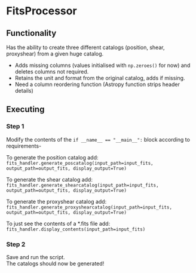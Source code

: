 # FitsProcessor

## Functionality
Has the ability to create three different catalogs (position, shear, proxyshear) from a given huge catalog.
- Adds missing columns (values initialised with `np.zeroes()` for now) and deletes columns not required.
- Retains the unit and format from the original catalog, adds if missing.
- Need a column reordering function (Astropy function strips header details)

## Executing

### Step 1
Modify the contents of the `if __name__ == "__main__":` block according to requirements-

To generate the position catalog add:\
`fits_handler.generate_poscatalog(input_path=input_fits, output_path=output_fits, display_output=True)`

To generate the shear catalog add:\
`fits_handler.generate_shearcatalog(input_path=input_fits, output_path=output_fits, display_output=True)`

To generate the proxyshear catalog add:\
`fits_handler.generate_proxyshearcatalog(input_path=input_fits, output_path=output_fits, display_output=True)`

To just see the contents of a *.fits file add:\
`fits_handler.display_contents(input_path=input_fits)`

### Step 2

Save and run the script.\
The catalogs should now be generated!
